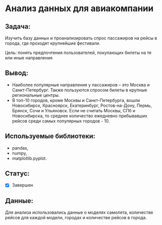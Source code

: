 # Анализ данных для авиакомпании 

## Задача: 

Изучить базу данных и проанализировать спрос пассажиров на рейсы в города, где проходят крупнейшие фестивали. 

Цель: понять предпочтения пользователей, покупающих билеты на те или иные направления

## Вывод:

- Наиболее популярные направления у пассажиров – это Москва и Санкт-Петербург. Также пользуются спросом билеты в крупные региональные центры.
- В топ-10 городов, кроме Москвы и Санкт-Петербурга, вошли Новосибирск, Красноярск, Екатеринбург, Ростов-на-Дону, Пермь, Брянск, Сочи и Ульяновск. Если не считать Москвы, СПб и Новосибирска, то среднее количество ежедневно прибывавших рейсов среди самых популярных городов - 10.

## Используемые библиотеки:

- pandas, 
- numpy, 
- matplotlib.pyplot.

## Статус:

- [x] Завершен

## Данные:

Для анализа использовались данные о моделях самолета, количестве рейсов для каждой модели, городах и количестве рейсов в города.



